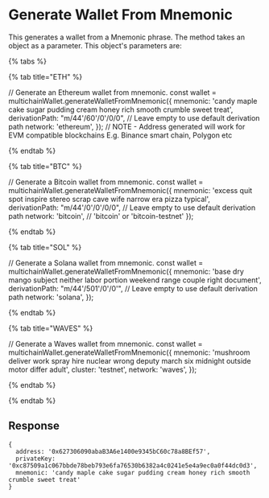 # Generate Wallet From Mnemonic

This generates a wallet from a Mnemonic phrase. The method takes an object as a parameter. This object's parameters are:

{% tabs %}

{% tab title="ETH" %}

// Generate an Ethereum wallet from mnemonic.
const wallet = multichainWallet.generateWalletFromMnemonic({
  mnemonic:
    'candy maple cake sugar pudding cream honey rich smooth crumble sweet treat',
  derivationPath: "m/44'/60'/0'/0/0", // Leave empty to use default derivation path
  network: 'ethereum',
}); // NOTE - Address generated will work for EVM compatible blockchains E.g. Binance smart chain, Polygon etc

{% endtab %}

{% tab title="BTC" %}

// Generate a Bitcoin wallet from mnemonic.
const wallet = multichainWallet.generateWalletFromMnemonic({
  mnemonic:
    'excess quit spot inspire stereo scrap cave wife narrow era pizza typical',
  derivationPath: "m/44'/0'/0'/0/0", // Leave empty to use default derivation path
  network: 'bitcoin', // 'bitcoin' or 'bitcoin-testnet'
});

{% endtab %}

{% tab title="SOL" %}

// Generate a Solana wallet from mnemonic.
const wallet = multichainWallet.generateWalletFromMnemonic({
  mnemonic:
    'base dry mango subject neither labor portion weekend range couple right document',
  derivationPath: "m/44'/501'/0'/0'", // Leave empty to use default derivation path
  network: 'solana',
});

{% endtab %}

{% tab title="WAVES" %}

// Generate a Waves wallet from mnemonic.
const wallet = multichainWallet.generateWalletFromMnemonic({
  mnemonic:
    'mushroom deliver work spray hire nuclear wrong deputy march six midnight outside motor differ adult',
  cluster: 'testnet',
  network: 'waves',
});

{% endtab %}

{% endtab %}

## Response

```text
{
  address: '0x627306090abaB3A6e1400e9345bC60c78a8BEf57',
  privateKey: '0xc87509a1c067bbde78beb793e6fa76530b6382a4c0241e5e4a9ec0a0f44dc0d3',
  mnemonic: 'candy maple cake sugar pudding cream honey rich smooth crumble sweet treat'
}
```